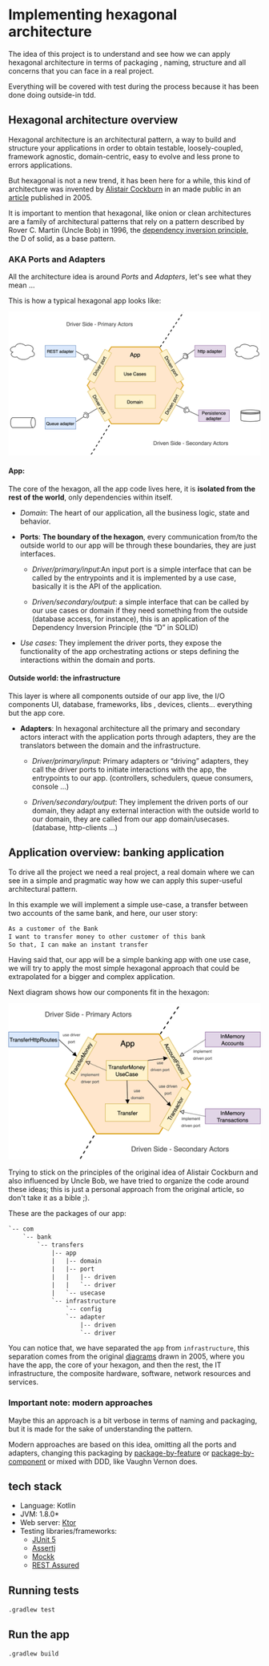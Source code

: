 # Implementing hexagonal architecture

The idea of this project is to understand and see how we can apply hexagonal architecture in terms of packaging
, naming, structure and all concerns that you can face in a real project.

Everything will be covered with test during the process because it has been done doing outside-in tdd.

## Hexagonal architecture overview

Hexagonal architecture is an architectural pattern, a way to build and structure your applications in order to obtain
  testable, loosely-coupled, framework agnostic, domain-centric, easy to evolve and less prone to errors applications.
 
But hexagonal is not a new trend, it has been here for a while, this kind of architecture was invented by [Alistair
 Cockburn](https://en.wikipedia.org/wiki/Alistair_Cockburn) in an made public in an [article](https://alistair.cockburn.us/hexagonal-architecture/) published in 2005.
 
It is important to mention that hexagonal, like onion or clean architectures are a family of architectural patterns
 that rely on a pattern described by Rover C. Martin (Uncle Bob) in 1996, the [dependency inversion principle](https://blog.cleancoder.com/uncle-bob/2016/01/04/ALittleArchitecture.html), the D of solid, as a base pattern.



### AKA Ports and Adapters

All the architecture idea is around *Ports* and *Adapters*, let's see what they mean ...

This is how a typical hexagonal app looks like:

<p align="center">
  <img src="misc/hexagonal.png">
</p>

#### App: 
The core of the hexagon, all the app code lives here, it is **isolated from the rest of the world**, only dependencies
 within itself.
- *Domain*: The heart of our application, all the business logic, state and behavior.
- **Ports**: **The boundary of the hexagon**, every communication from/to the outside world to our app will be through
 these boundaries, they are just interfaces.
    - *Driver/primary/input*:An input port is a simple interface that can be called by the entrypoints and it is
     implemented by a use case, basically it is the API of the application.
     
    - *Driven/secondary/output*: a simple interface that can be called by our use cases or domain if they need
     something
     from the outside (database access, for instance), this is an application of the Dependency Inversion
      Principle (the “D” in SOLID)
      
- *Use cases*: They implement the driver ports, they expose the functionality of the app orchestrating actions or steps
 defining the interactions within the domain and ports. 
    
#### Outside world: the infrastructure

This layer is where all components outside of our app live, the I/O components UI, database, frameworks, libs
, devices, clients... everything but the app core.
- **Adapters**: In hexagonal architecture all the primary and secondary actors interact with the application ports
 through adapters, they are the translators between the domain and the infrastructure. 
    - *Driver/primary/input*: Primary adapters or “driving” adapters, they call the driver ports to initiate
         interactions with the app, the entrypoints to our app. (controllers, schedulers, queue consumers, console ...)
         
    - *Driven/secondary/output*: They implement the driven ports of our domain, they adapt any external interaction
         with the outside world to our domain, they are called from our app domain/usecases. (database, http-clients
          ...)

## Application overview: banking application

To drive all the project we need a real project, a real domain where we can see in a simple and pragmatic way how we
 can apply this super-useful architectural pattern.
 
In this example we will implement a simple use-case, a transfer between two accounts of the same bank, and here, our
 user story:
```text
As a customer of the Bank
I want to transfer money to other customer of this bank
So that, I can make an instant transfer
```

Having said that, our app will be a simple banking app with one use case, we will try to apply the most simple 
 hexagonal approach that could be extrapolated for a bigger and complex application.

Next diagram shows how our components fit in the hexagon:

<p align="center">
  <img src="misc/hexagonal-bank-app.png">
</p>

Trying to stick on the principles of the original idea of Alistair Cockburn and also influenced by Uncle Bob, we have
 tried to organize the code around these ideas; this is just a personal approach from the original article, so don't
  take it as a bible ;).

These are the packages of our app:
```shell
`-- com
    `-- bank
        `-- transfers
            |-- app 
            |   |-- domain
            |   |-- port
            |   |   |-- driven
            |   |   `-- driver
            |   `-- usecase
            `-- infrastructure
                `-- config
                `-- adapter
                    |-- driven
                    `-- driver

```
You can notice that, we have separated the `app` from `infrastructure`, this separation comes from the original
 [diagrams](https://alistair.cockburn.us/hexagonal-architecture/) drawn in 2005, where you have the app, the core of
  your hexagon, and then the rest, the IT infrastructure, the composite hardware, software, network resources and
   services.  

### Important note: modern approaches

Maybe this an approach is a bit verbose in terms of naming and packaging, but it is made for the sake of understanding
 the pattern.

Modern approaches are based on this idea, omitting all the ports and adapters, changing this packaging by [package-by-feature](http://www.codingthearchitecture.com/2015/03/08/package_by_component_and_architecturally_aligned_testing.html) 
or [package-by-component](https://herbertograca.com/2017/11/16/explicit-architecture-01-ddd-hexagonal-onion-clean-cqrs-how-i-put-it-all-together/) or mixed with DDD, like Vaughn Vernon does.


## tech stack

* Language: Kotlin
* JVM: 1.8.0*
* Web server: [Ktor](https://ktor.io/)
* Testing libraries/frameworks:
    * [JUnit 5](https://junit.org/junit5/docs/current/user-guide/)
    * [Assertj](https://joel-costigliola.github.io/assertj/)
    * [Mockk](https://mockk.io/)
    * [REST Assured](http://rest-assured.io/)

## Running tests
```shell
.gradlew test
```
## Run the app
```shell
.gradlew build
```


